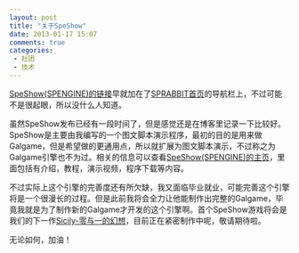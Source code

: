 ```yaml
---
layout: post
title: "关于SpeShow"
date: 2013-01-17 15:07
comments: true
categories:  
 - 社团
 - 技术
---
```


[SpeShow(SPENGINE)的链接](http://www.sprabbit.com/spengine/speshow.html)早就加在了[SPRABBIT首页](http://www.sprabbit.com)的导航栏上，不过可能不是很起眼，所以没什么人知道。

虽然SpeShow发布已经有一段时间了，但是感觉还是在博客里记录一下比较好。SpeShow是主要由我编写的一个图文脚本演示程序，最初的目的是用来做Galgame，但是希望做的更通用点，所以就扩展为图文脚本演示，不过称之为Galgame引擎也不为过。相关的信息可以查看[SpeShow(SPENGINE)的主页](http://www.sprabbit.com/spengine/speshow.html)，里面包括有介绍，教程，演示视频，程序下载等内容。

不过实际上这个引擎的完善度还有所欠缺，我又面临毕业就业，可能完善这个引擎将是一个很漫长的过程。但是此前我将会全力让他能制作出完整的Galgame，毕竟我就是为了制作新的Galgame才开发的这个引擎啊。首个SpeShow游戏将会是我们的下一作[Sicily-零与一的幻想](http://www.sprabbit.com/sicily/)，目前正在紧密制作中呢，敬请期待啦。

无论如何，加油！
